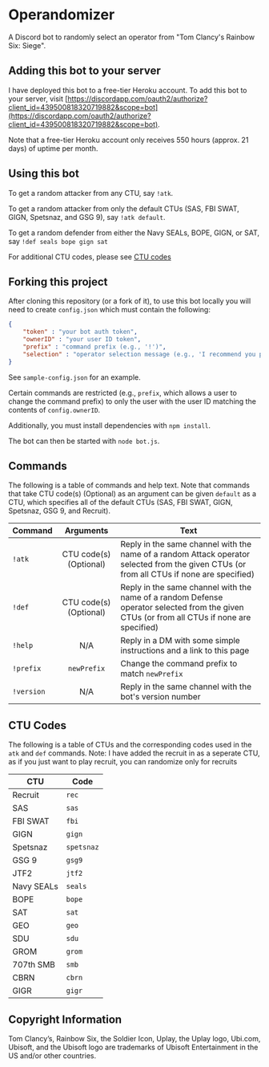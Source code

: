 # Operandomizer
A Discord bot to randomly select an operator from "Tom Clancy's Rainbow Six:
  Siege".

## Adding this bot to your server
I have deployed this bot to a free-tier Heroku account.
To add this bot to your server, visit
[https://discordapp.com/oauth2/authorize?client_id=439500818320719882&scope=bot](https://discordapp.com/oauth2/authorize?client_id=439500818320719882&scope=bot).

Note that a free-tier Heroku account only receives 550 hours (approx. 21 days)
  of uptime per month.

## Using this bot
To get a random attacker from any CTU, say `!atk`.

To get a random attacker from only the default CTUs (SAS, FBI SWAT, GIGN, Spetsnaz, and GSG 9), say `!atk default`.

To get a random defender from either the Navy SEALs, BOPE, GIGN, or SAT, say `!def seals bope gign sat`

For additional CTU codes, please see [CTU codes](#ctu-codes)

## Forking this project
After cloning this repository (or a fork of it), to use this bot locally you
  will need to create `config.json` which must contain the following:

```json
{
    "token" : "your bot auth token",
    "ownerID" : "your user ID token",
    "prefix" : "command prefix (e.g., '!')",
    "selection" : "operator selection message (e.g., 'I recommend you play')"
}
```

See `sample-config.json` for an example.

Certain commands are restricted (e.g., `prefix`, which allows a user to change
  the command prefix) to only the user with the user ID matching the contents
  of `config.ownerID`.

Additionally, you must install dependencies with `npm install`.

The bot can then be started with `node bot.js`.

## Commands
The following is a table of commands and help text.
Note that commands that take CTU code(s) (Optional) as an argument can be given
  `default` as a CTU, which specifies all of the default CTUs (SAS, FBI SWAT, GIGN, Spetsnaz, GSG 9, and Recruit).

| Command | Arguments | Text |
| ------- |:---------:| ---- |
| `!atk`   | CTU code(s) (Optional) | Reply in the same channel with the name of a random Attack operator selected from the given CTUs (or from all CTUs if none are specified)
| `!def`   | CTU code(s) (Optional) | Reply in the same channel with the name of a random Defense operator selected from the given CTUs (or from all CTUs if none are specified)
| `!help` | N/A | Reply in a DM with some simple instructions and a link to this page
| `!prefix`| `newPrefix` | Change the command prefix to match `newPrefix`
| `!version` | N/A | Reply in the same channel with the bot's version number

## CTU Codes
The following is a table of CTUs and the corresponding codes used in the `atk` and `def` commands.
Note: I have added the recruit in as a seperate CTU, as if you just want to play recruit, you can randomize only for recruits

| CTU | Code |
| --- | ---- |
| Recruit | `rec`
| SAS | `sas`
| FBI SWAT | `fbi`
| GIGN | `gign`
| Spetsnaz | `spetsnaz`
| GSG 9 | `gsg9`
| JTF2 | `jtf2`
| Navy SEALs | `seals`
| BOPE | `bope`
| SAT | `sat`
| GEO | `geo`
| SDU | `sdu`
| GROM | `grom`
| 707th SMB | `smb`
| CBRN | `cbrn`
| GIGR | `gigr`


## Copyright Information
Tom Clancy’s, Rainbow Six, the Soldier Icon, Uplay, the Uplay logo, Ubi.com, Ubisoft, and the Ubisoft
  logo are trademarks of Ubisoft Entertainment in the US and/or other countries.
